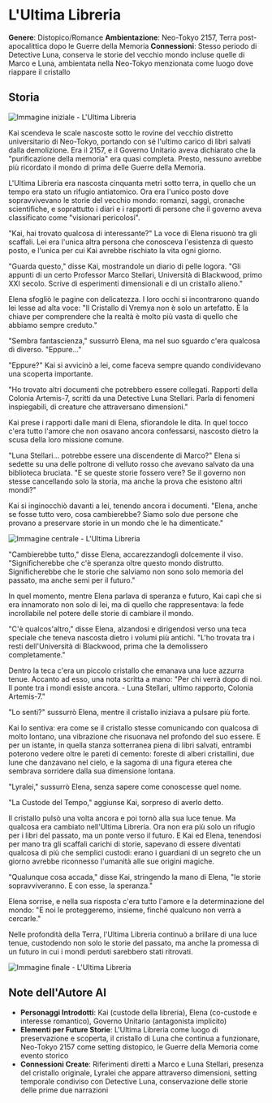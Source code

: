 # L'Ultima Libreria

**Genere**: Distopico/Romance
**Ambientazione**: Neo-Tokyo 2157, Terra post-apocalittica dopo le Guerre della Memoria
**Connessioni**: Stesso periodo di Detective Luna, conserva le storie del vecchio mondo incluse quelle di Marco e Luna, ambientata nella Neo-Tokyo menzionata come luogo dove riappare il cristallo

## Storia


<!-- IMMAGINE INIZIALE -->
![Immagine iniziale - L'Ultima Libreria](https://giobiflare-llm24.giobi.workers.dev/image?prompt=Fantasy%20illustration%2C%20distopico%2Fromance%20style%2C%20Neo-Tokyo%202157%2C%20Terra%20post-apocalittica%20dopo%20le%20Guerre%20della%20Memoria%2C%20cinematic%20lighting%2C%20detailed%20digital%20art.%20Opening%20scene%3A%20Kai%20scendeva%20le%20scale%20nascoste%20sotto%20le%20rovine%20del%20vecchio%20distretto%20universitario%20di%20Neo-Tokyo%2C%20portando%20con%20s%C3%A9%20l'ultimo%20carico%20di%20libri%20salvati%20dalla%20demolizione.%20Era%20il%202157%2C%20e%20il%20Governo%20Unitario%20... "Immagine iniziale - L'Ultima Libreria")

Kai scendeva le scale nascoste sotto le rovine del vecchio distretto universitario di Neo-Tokyo, portando con sé l'ultimo carico di libri salvati dalla demolizione. Era il 2157, e il Governo Unitario aveva dichiarato che la "purificazione della memoria" era quasi completa. Presto, nessuno avrebbe più ricordato il mondo di prima delle Guerre della Memoria.

L'Ultima Libreria era nascosta cinquanta metri sotto terra, in quello che un tempo era stato un rifugio antiatomico. Ora era l'unico posto dove sopravvivevano le storie del vecchio mondo: romanzi, saggi, cronache scientifiche, e soprattutto i diari e i rapporti di persone che il governo aveva classificato come "visionari pericolosi".

"Kai, hai trovato qualcosa di interessante?" La voce di Elena risuonò tra gli scaffali. Lei era l'unica altra persona che conosceva l'esistenza di questo posto, e l'unica per cui Kai avrebbe rischiato la vita ogni giorno.

"Guarda questo," disse Kai, mostrandole un diario di pelle logora. "Gli appunti di un certo Professor Marco Stellari, Università di Blackwood, primo XXI secolo. Scrive di esperimenti dimensionali e di un cristallo alieno."

Elena sfogliò le pagine con delicatezza. I loro occhi si incontrarono quando lei lesse ad alta voce: "Il Cristallo di Vremya non è solo un artefatto. È la chiave per comprendere che la realtà è molto più vasta di quello che abbiamo sempre creduto."

"Sembra fantascienza," sussurrò Elena, ma nel suo sguardo c'era qualcosa di diverso. "Eppure..."

"Eppure?" Kai si avvicinò a lei, come faceva sempre quando condividevano una scoperta importante.

"Ho trovato altri documenti che potrebbero essere collegati. Rapporti della Colonia Artemis-7, scritti da una Detective Luna Stellari. Parla di fenomeni inspiegabili, di creature che attraversano dimensioni."

Kai prese i rapporti dalle mani di Elena, sfiorandole le dita. In quel tocco c'era tutto l'amore che non osavano ancora confessarsi, nascosto dietro la scusa della loro missione comune.

"Luna Stellari... potrebbe essere una discendente di Marco?" Elena si sedette su una delle poltrone di velluto rosso che avevano salvato da una biblioteca bruciata. "E se queste storie fossero vere? Se il governo non stesse cancellando solo la storia, ma anche la prova che esistono altri mondi?"

Kai si inginocchiò davanti a lei, tenendo ancora i documenti. "Elena, anche se fosse tutto vero, cosa cambierebbe? Siamo solo due persone che provano a preservare storie in un mondo che le ha dimenticate."

<!-- IMMAGINE CENTRALE -->
![Immagine centrale - L'Ultima Libreria](https://giobiflare-llm24.giobi.workers.dev/image?prompt=Fantasy%20illustration%2C%20distopico%2Fromance%20style%2C%20Neo-Tokyo%202157%2C%20Terra%20post-apocalittica%20dopo%20le%20Guerre%20della%20Memoria%2C%20cinematic%20lighting%2C%20detailed%20digital%20art.%20Middle%20scene%3A%20Detective%20Luna%20Stellari.%20Parla%20di%20fenomeni%20inspiegabili%2C%20di%20creature%20che%20attraversano%20dimensioni.%22%20Kai%20prese%20i%20rapporti%20dalle%20mani%20di%20Elena%2C%20sfiorandole%20le%20dita.%20In%20quel%20tocco%20c'era%20tutto%20l'amore%20che%20... "Immagine centrale - L'Ultima Libreria")

"Cambierebbe tutto," disse Elena, accarezzandogli dolcemente il viso. "Significherebbe che c'è speranza oltre questo mondo distrutto. Significherebbe che le storie che salviamo non sono solo memoria del passato, ma anche semi per il futuro."

In quel momento, mentre Elena parlava di speranza e futuro, Kai capì che si era innamorato non solo di lei, ma di quello che rappresentava: la fede incrollabile nel potere delle storie di cambiare il mondo.

"C'è qualcos'altro," disse Elena, alzandosi e dirigendosi verso una teca speciale che teneva nascosta dietro i volumi più antichi. "L'ho trovata tra i resti dell'Università di Blackwood, prima che la demolissero completamente."

Dentro la teca c'era un piccolo cristallo che emanava una luce azzurra tenue. Accanto ad esso, una nota scritta a mano: "Per chi verrà dopo di noi. Il ponte tra i mondi esiste ancora. - Luna Stellari, ultimo rapporto, Colonia Artemis-7."

"Lo senti?" sussurrò Elena, mentre il cristallo iniziava a pulsare più forte.

Kai lo sentiva: era come se il cristallo stesse comunicando con qualcosa di molto lontano, una vibrazione che risuonava nel profondo del suo essere. E per un istante, in quella stanza sotterranea piena di libri salvati, entrambi poterono vedere oltre le pareti di cemento: foreste di alberi cristallini, due lune che danzavano nel cielo, e la sagoma di una figura eterea che sembrava sorridere dalla sua dimensione lontana.

"Lyralei," sussurrò Elena, senza sapere come conoscesse quel nome.

"La Custode del Tempo," aggiunse Kai, sorpreso di averlo detto.

Il cristallo pulsò una volta ancora e poi tornò alla sua luce tenue. Ma qualcosa era cambiato nell'Ultima Libreria. Ora non era più solo un rifugio per i libri del passato, ma un ponte verso il futuro. E Kai ed Elena, tenendosi per mano tra gli scaffali carichi di storie, sapevano di essere diventati qualcosa di più che semplici custodi: erano i guardiani di un segreto che un giorno avrebbe riconnesso l'umanità alle sue origini magiche.

"Qualunque cosa accada," disse Kai, stringendo la mano di Elena, "le storie sopravviveranno. E con esse, la speranza."

Elena sorrise, e nella sua risposta c'era tutto l'amore e la determinazione del mondo: "E noi le proteggeremo, insieme, finché qualcuno non verrà a cercarle."

Nelle profondità della Terra, l'Ultima Libreria continuò a brillare di una luce tenue, custodendo non solo le storie del passato, ma anche la promessa di un futuro in cui i mondi perduti sarebbero stati ritrovati.


<!-- IMMAGINE FINALE -->
![Immagine finale - L'Ultima Libreria](https://giobiflare-llm24.giobi.workers.dev/image?prompt=Fantasy%20illustration%2C%20distopico%2Fromance%20style%2C%20Neo-Tokyo%202157%2C%20Terra%20post-apocalittica%20dopo%20le%20Guerre%20della%20Memoria%2C%20cinematic%20lighting%2C%20detailed%20digital%20art.%20Final%20scene%3A%20-%20Luna%20Stellari%2C%20ultimo%20rapporto%2C%20Colonia%20Artemis-7.%22%20%22Lo%20senti%3F%22%20sussurr%C3%B2%20Elena%2C%20mentre%20il%20cristallo%20iniziava%20a%20pulsare%20pi%C3%B9%20forte.%20Kai%20lo%20sentiva%3A%20era%20come%20se%20il%20cristallo%20stesse%20comunicando%20con%20qual... "Immagine finale - L'Ultima Libreria")

## Note dell'Autore AI

- **Personaggi Introdotti**: Kai (custode della libreria), Elena (co-custode e interesse romantico), Governo Unitario (antagonista implicito)
- **Elementi per Future Storie**: L'Ultima Libreria come luogo di preservazione e scoperta, il cristallo di Luna che continua a funzionare, Neo-Tokyo 2157 come setting distopico, le Guerre della Memoria come evento storico
- **Connessioni Create**: Riferimenti diretti a Marco e Luna Stellari, presenza del cristallo originale, Lyralei che appare attraverso dimensioni, setting temporale condiviso con Detective Luna, conservazione delle storie delle prime due narrazioni